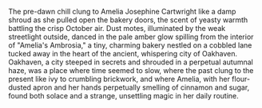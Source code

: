 The pre-dawn chill clung to Amelia Josephine Cartwright like a damp shroud as she pulled open the bakery doors, the scent of yeasty warmth battling the crisp October air.  Dust motes, illuminated by the weak streetlight outside, danced in the pale amber glow spilling from the interior of "Amelia's Ambrosia," a tiny, charming bakery nestled on a cobbled lane tucked away in the heart of the ancient, whispering city of Oakhaven.  Oakhaven, a city steeped in secrets and shrouded in a perpetual autumnal haze, was a place where time seemed to slow, where the past clung to the present like ivy to crumbling brickwork, and where Amelia, with her flour-dusted apron and her hands perpetually smelling of cinnamon and sugar, found both solace and a strange, unsettling magic in her daily routine.
